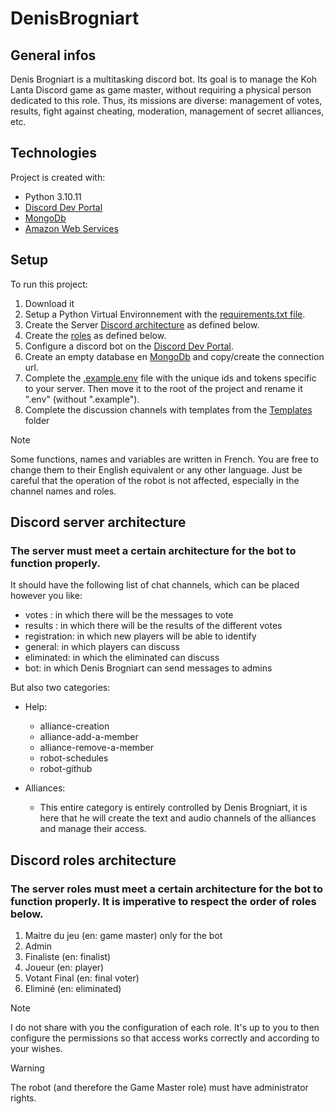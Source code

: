 # DenisBrogniart

## General infos
Denis Brogniart is a multitasking discord bot.
Its goal is to manage the Koh Lanta Discord game as game master, without requiring a physical person dedicated to this role.
Thus, its missions are diverse: management of votes, results, fight against cheating, moderation, management of secret alliances, etc.

## Technologies
Project is created with:
* Python 3.10.11
* [Discord Dev Portal](https://discord.com/developers/)
* [MongoDb](https://mongodb.com)
* [Amazon Web Services](https://aws.amazon.com)

## Setup
To run this project:
1. Download it
2. Setup a Python Virtual Environnement with the [requirements.txt file](/requirements.txt).
3. Create the Server [Discord architecture](#discord-server-architecture) as defined below.
4. Create the [roles](#discord-roles-architecture) as defined below.
5. Configure a discord bot on the [Discord Dev Portal](https://discord.com/developers/).
6. Create an empty database en [MongoDb](https://mongodb.com) and copy/create the connection url.
7. Complete the [.example.env](/Example/.example.env) file with the unique ids and tokens specific to your server. Then move it to the root of the project and rename it ".env" (without ".example").
8. Complete the discussion channels with templates from the [Templates](/Templates/) folder

> [!NOTE]  
> Some functions, names and variables are written in French. You are free to change them to their English equivalent or any other language. Just be careful that the operation of the robot is not affected, especially in the channel names and roles.

## Discord server architecture
### The server must meet a certain architecture for the bot to function properly.

It should have the following list of chat channels, which can be placed however you like:
* votes : in which there will be the messages to vote
* results : in which there will be the results of the different votes
* registration: in which new players will be able to identify
* general: in which players can discuss
* eliminated: in which the eliminated can discuss
* bot: in which Denis Brogniart can send messages to admins

But also two categories:
* Help:
    * alliance-creation
    * alliance-add-a-member
    * alliance-remove-a-member
    * robot-schedules
    * robot-github

* Alliances:
    * This entire category is entirely controlled by Denis Brogniart, it is here that he will create the text and audio channels of the alliances and manage their access.

## Discord roles architecture
### The server roles must meet a certain architecture for the bot to function properly. It is imperative to respect the order of roles below.

1. Maitre du jeu (en: game master) only for the bot
2. Admin
3. Finaliste (en: finalist)
4. Joueur (en: player)
6. Votant Final (en: final voter)
7. Eliminé (en: eliminated)

> [!NOTE]
> I do not share with you the configuration of each role. It's up to you to then configure the permissions so that access works correctly and according to your wishes.

> [!WARNING]
> The robot (and therefore the Game Master role) must have administrator rights.
